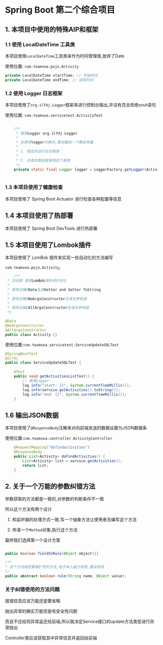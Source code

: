 # Spring Boot 第二个综合项目

## 1. 本项目中使用的特殊AIP和框架

### 1.1 使用 LocalDateTime 工具类

本项目使用`LocalDateTime`工具类来作为时间管理类,放弃了Date

使用位置:	`com.teamsea.pojo.Activity`

```java
private LocalDateTime startTime; // 开始时间
private LocalDateTime endTime; // 结束时间
```

### 1.2 使用 Logger 日志框架

本项目使用了`org.slf4j.Logger`框架来进行控制台输出,并没有完全拒绝sout语句

使用位置:	`com.teamsea.servicetest.ActivityTest`

```java
	
	/**
	 * 使用Logger org.slf4j.Logger
	 * 
	 * 在使用logger对象时,要创建成一个静态常量
	 * 
	 * 1. 稳定的运行日志框架
	 * 
	 * 2. 在类加载前就是用这个框架
	 */
	private static final Logger logger = LoggerFactory.getLogger(ActivityServiceImpl.class);
	
```

### 1.3 本项目使用了健康检查

本项目使用了 Spring Boot Actuator 进行检查各种配置等信息

## 1.4 本项目使用了热部署

本项目使用了 Spring Boot DevTools 进行热部署

## 1.5 本项目使用了Lombok插件

本项目使用了 LomBok 插件来实现一些自动化的方法编写

`com.teamsea.pojo.Activity`,

```java
	/**
 * 活动类 使用LomBok插件进行优化
 * 
 * 使用注解@Data生成Getter and Setter ToString
 * 
 * 使用注解@NoArgsConstructor生成无参构造
 * 
 * 使用注解@AllArgsConstructor生成全参构造
 */

@Data
@NoArgsConstructor
@AllArgsConstructor
public class Activity {}

```

使用位置:`com.teamsea.servicetest.ServiceUpdateSQLTest`

```java
@SpringBootTest
@Slf4j
public class ServiceUpdateSQLTest {
	
	@Test
	public void getActivitiesListTest() {
		// 使用Logger
		log.info("start: {}", System.currentTimeMillis());
		log.info(service.getActivities().toString());
		log.info("end: {}", System.currentTimeMillis());
	}

```

## 1.6 输出JSON数据

本项目使用了`@ResponseBody`注解来对向前端发送的数据设置为JSON数据条

使用位置:`com.teamsea.controller.ActivityController`

```java
	@RequestMapping("dofindactivities")
	@ResponseBody
	public List<Activity> doFindActivities() {
		List<Activity> list = service.getActivities();
		return list;
	}

```




## 2. 关于一个万能的参数纠错方法

参数获取的方法都是一致的,对参数的判断条件不一致

所以这个方法有两个设计

1. 和监听器的处理方式一致,写一个抽象方法让使用者去编写这个方法

2. 传递一个`Method`对象,执行这个方法

最终我们选择第一个设计方案

```java

public boolean fieldInRule(Object object){}

/**
* 这个方法就是要被扩充的方法,由于本人能力有限,建议改进
*/
public abstract boolean rule(String name, Object value);

```

### 关于纠错使用的方法问题

报错信息应该万能还是要省略

抛出异常的确实万能但是有安全性问题

而且不应给将异常返还给前端,所以我决定Service接口的update方法类型进行异常抛出

Controller类应该获取其中异常信息并返回给前端








